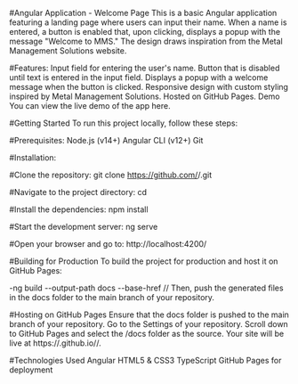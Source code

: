 #Angular Application - Welcome Page
This is a basic Angular application featuring a landing page where users can input their name. When a name is entered, a button is enabled that, upon clicking, displays a popup with the message "Welcome to MMS." The design draws inspiration from the Metal Management Solutions website.

#Features:
Input field for entering the user's name.
Button that is disabled until text is entered in the input field.
Displays a popup with a welcome message when the button is clicked.
Responsive design with custom styling inspired by Metal Management Solutions.
Hosted on GitHub Pages.
Demo
You can view the live demo of the app here.

#Getting Started
To run this project locally, follow these steps:

#Prerequisites:
Node.js (v14+)
Angular CLI (v12+)
Git

#Installation:

#Clone the repository:
git clone https://github.com/<your-username>/<repository-name>.git

#Navigate to the project directory:
cd <repository-name>

#Install the dependencies:
npm install

#Start the development server:
ng serve

#Open your browser and go to:
http://localhost:4200/

#Building for Production
To build the project for production and host it on GitHub Pages:

-ng build --output-path docs --base-href /<repository-name>/
Then, push the generated files in the docs folder to the main branch of your repository.

#Hosting on GitHub Pages
Ensure that the docs folder is pushed to the main branch of your repository.
Go to the Settings of your repository.
Scroll down to GitHub Pages and select the /docs folder as the source.
Your site will be live at https://<your-username>.github.io/<repository-name>/.


#Technologies Used
Angular
HTML5 & CSS3
TypeScript
GitHub Pages for deployment


